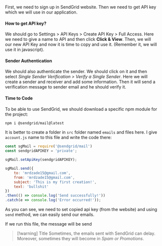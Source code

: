 First, we need to sign up in SendGrid website. Then we need to get API key which we will use in our application. 

#### How to get API key?
We should go to Settings > API Keys > Create API Key > Full Access. Here we need to give a name to API and then click **Click & View**.
Then, we will our new API Key and now it is time to copy and use it. (Remember it, we will use it in javascript).

#### Sender Authentication
We should also authenticate the sender. We should click on it and then select *Single Sender Verification > Verify a Single Sender*. Here we will create a sender and receiver and add some information. Then it  will send a verification message to sender email and he should verify it.

#### Time to Code
To be able to use SendGrid, we should download a specific npm module for the project:
```bash
npm i @sendgrid/mail@latest
```
It is better to create a folder in `src` folder named `emails` and files here. I give `account.js` name to this file and write the code there:

```javascript
const sgMail = require('@sendgrid/mail')
const sendgridAPIKEY = 'private';

sgMail.setApiKey(sendgridAPIKEY);

sgMail.send({
    to: 'mrdzade15@gmail.com',
    from: 'mrdzade15@gmail.com',
    subject: 'This is my first creation!',
    text: 'bullshit'
})
.then(() => console.log('Send successfully!'))
.catch(e => console.log('Error occurred!'));
```
As you can see, we need to set copied api key (from the website) and using `send` method, we can easily send our emails.

If we run this file, the message will be send


> [!warning] Title
> Sometimes, the emails sent  with SendGrid can delay. Moreover, sometimes they will become in *Spam or Promotions*.

